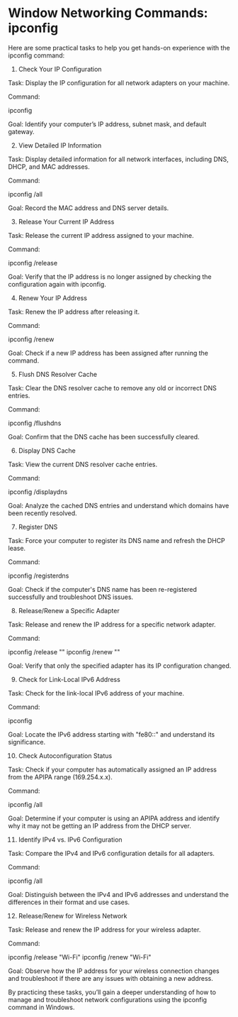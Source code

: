 # Window Networking Commands: ipconfig

Here are some practical tasks to help you get hands-on experience with the ipconfig command:

1. Check Your IP Configuration

Task: Display the IP configuration for all network adapters on your machine.

Command:

ipconfig

Goal: Identify your computer’s IP address, subnet mask, and default gateway.


2. View Detailed IP Information

Task: Display detailed information for all network interfaces, including DNS, DHCP, and MAC addresses.

Command:

ipconfig /all

Goal: Record the MAC address and DNS server details.


3. Release Your Current IP Address

Task: Release the current IP address assigned to your machine.

Command:

ipconfig /release

Goal: Verify that the IP address is no longer assigned by checking the configuration again with ipconfig.


4. Renew Your IP Address

Task: Renew the IP address after releasing it.

Command:

ipconfig /renew

Goal: Check if a new IP address has been assigned after running the command.


5. Flush DNS Resolver Cache

Task: Clear the DNS resolver cache to remove any old or incorrect DNS entries.

Command:

ipconfig /flushdns

Goal: Confirm that the DNS cache has been successfully cleared.


6. Display DNS Cache

Task: View the current DNS resolver cache entries.

Command:

ipconfig /displaydns

Goal: Analyze the cached DNS entries and understand which domains have been recently resolved.


7. Register DNS

Task: Force your computer to register its DNS name and refresh the DHCP lease.

Command:

ipconfig /registerdns

Goal: Check if the computer's DNS name has been re-registered successfully and troubleshoot DNS issues.


8. Release/Renew a Specific Adapter

Task: Release and renew the IP address for a specific network adapter.

Command:

ipconfig /release "<Adapter Name>"
ipconfig /renew "<Adapter Name>"

Goal: Verify that only the specified adapter has its IP configuration changed.


9. Check for Link-Local IPv6 Address

Task: Check for the link-local IPv6 address of your machine.

Command:

ipconfig

Goal: Locate the IPv6 address starting with "fe80::" and understand its significance.


10. Check Autoconfiguration Status

Task: Check if your computer has automatically assigned an IP address from the APIPA range (169.254.x.x).

Command:

ipconfig /all

Goal: Determine if your computer is using an APIPA address and identify why it may not be getting an IP address from the DHCP server.


11. Identify IPv4 vs. IPv6 Configuration

Task: Compare the IPv4 and IPv6 configuration details for all adapters.

Command:

ipconfig /all

Goal: Distinguish between the IPv4 and IPv6 addresses and understand the differences in their format and use cases.


12. Release/Renew for Wireless Network

Task: Release and renew the IP address for your wireless adapter.

Command:

ipconfig /release "Wi-Fi"
ipconfig /renew "Wi-Fi"

Goal: Observe how the IP address for your wireless connection changes and troubleshoot if there are any issues with obtaining a new address.


By practicing these tasks, you’ll gain a deeper understanding of how to manage and troubleshoot network configurations using the ipconfig command in Windows.

